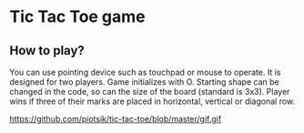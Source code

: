 # Tic Tac Toe game

## How to play?
You can use pointing device such as touchpad or mouse to operate. It is designed for two players. Game initializes with O. Starting shape can be changed in the code, so can the size of the board (standard is 3x3). Player wins if three of their marks are placed in horizontal, vertical or diagonal row.

https://github.com/piotsik/tic-tac-toe/blob/master/gif.gif
